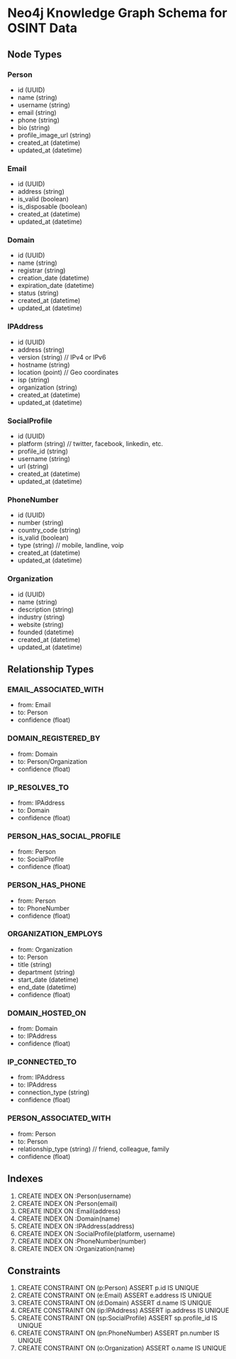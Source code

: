 # Neo4j Knowledge Graph Schema for OSINT Data

## Node Types

### Person
- id (UUID)
- name (string)
- username (string)
- email (string)
- phone (string)
- bio (string)
- profile_image_url (string)
- created_at (datetime)
- updated_at (datetime)

### Email
- id (UUID)
- address (string)
- is_valid (boolean)
- is_disposable (boolean)
- created_at (datetime)
- updated_at (datetime)

### Domain
- id (UUID)
- name (string)
- registrar (string)
- creation_date (datetime)
- expiration_date (datetime)
- status (string)
- created_at (datetime)
- updated_at (datetime)

### IPAddress
- id (UUID)
- address (string)
- version (string)  // IPv4 or IPv6
- hostname (string)
- location (point)  // Geo coordinates
- isp (string)
- organization (string)
- created_at (datetime)
- updated_at (datetime)

### SocialProfile
- id (UUID)
- platform (string)  // twitter, facebook, linkedin, etc.
- profile_id (string)
- username (string)
- url (string)
- created_at (datetime)
- updated_at (datetime)

### PhoneNumber
- id (UUID)
- number (string)
- country_code (string)
- is_valid (boolean)
- type (string)  // mobile, landline, voip
- created_at (datetime)
- updated_at (datetime)

### Organization
- id (UUID)
- name (string)
- description (string)
- industry (string)
- website (string)
- founded (datetime)
- created_at (datetime)
- updated_at (datetime)

## Relationship Types

### EMAIL_ASSOCIATED_WITH
- from: Email
- to: Person
- confidence (float)

### DOMAIN_REGISTERED_BY
- from: Domain
- to: Person/Organization
- confidence (float)

### IP_RESOLVES_TO
- from: IPAddress
- to: Domain
- confidence (float)

### PERSON_HAS_SOCIAL_PROFILE
- from: Person
- to: SocialProfile
- confidence (float)

### PERSON_HAS_PHONE
- from: Person
- to: PhoneNumber
- confidence (float)

### ORGANIZATION_EMPLOYS
- from: Organization
- to: Person
- title (string)
- department (string)
- start_date (datetime)
- end_date (datetime)
- confidence (float)

### DOMAIN_HOSTED_ON
- from: Domain
- to: IPAddress
- confidence (float)

### IP_CONNECTED_TO
- from: IPAddress
- to: IPAddress
- connection_type (string)
- confidence (float)

### PERSON_ASSOCIATED_WITH
- from: Person
- to: Person
- relationship_type (string)  // friend, colleague, family
- confidence (float)

## Indexes

1. CREATE INDEX ON :Person(username)
2. CREATE INDEX ON :Person(email)
3. CREATE INDEX ON :Email(address)
4. CREATE INDEX ON :Domain(name)
5. CREATE INDEX ON :IPAddress(address)
6. CREATE INDEX ON :SocialProfile(platform, username)
7. CREATE INDEX ON :PhoneNumber(number)
8. CREATE INDEX ON :Organization(name)

## Constraints

1. CREATE CONSTRAINT ON (p:Person) ASSERT p.id IS UNIQUE
2. CREATE CONSTRAINT ON (e:Email) ASSERT e.address IS UNIQUE
3. CREATE CONSTRAINT ON (d:Domain) ASSERT d.name IS UNIQUE
4. CREATE CONSTRAINT ON (ip:IPAddress) ASSERT ip.address IS UNIQUE
5. CREATE CONSTRAINT ON (sp:SocialProfile) ASSERT sp.profile_id IS UNIQUE
6. CREATE CONSTRAINT ON (pn:PhoneNumber) ASSERT pn.number IS UNIQUE
7. CREATE CONSTRAINT ON (o:Organization) ASSERT o.name IS UNIQUE